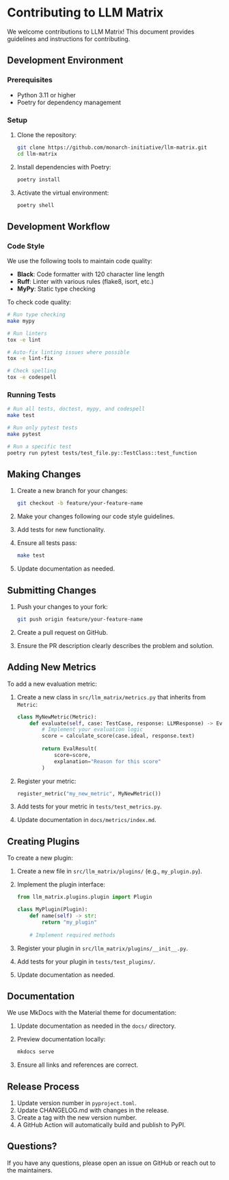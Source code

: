 # Contributing to LLM Matrix

We welcome contributions to LLM Matrix! This document provides guidelines and instructions for contributing.

## Development Environment

### Prerequisites

- Python 3.11 or higher
- Poetry for dependency management

### Setup

1. Clone the repository:

   ```bash
   git clone https://github.com/monarch-initiative/llm-matrix.git
   cd llm-matrix
   ```

2. Install dependencies with Poetry:

   ```bash
   poetry install
   ```

3. Activate the virtual environment:

   ```bash
   poetry shell
   ```

## Development Workflow

### Code Style

We use the following tools to maintain code quality:

- **Black**: Code formatter with 120 character line length
- **Ruff**: Linter with various rules (flake8, isort, etc.)
- **MyPy**: Static type checking

To check code quality:

```bash
# Run type checking
make mypy

# Run linters
tox -e lint

# Auto-fix linting issues where possible
tox -e lint-fix

# Check spelling
tox -e codespell
```

### Running Tests

```bash
# Run all tests, doctest, mypy, and codespell
make test

# Run only pytest tests
make pytest

# Run a specific test
poetry run pytest tests/test_file.py::TestClass::test_function
```

## Making Changes

1. Create a new branch for your changes:

   ```bash
   git checkout -b feature/your-feature-name
   ```

2. Make your changes following our code style guidelines.

3. Add tests for new functionality.

4. Ensure all tests pass:

   ```bash
   make test
   ```

5. Update documentation as needed.

## Submitting Changes

1. Push your changes to your fork:

   ```bash
   git push origin feature/your-feature-name
   ```

2. Create a pull request on GitHub.

3. Ensure the PR description clearly describes the problem and solution.

## Adding New Metrics

To add a new evaluation metric:

1. Create a new class in `src/llm_matrix/metrics.py` that inherits from `Metric`:

   ```python
   class MyNewMetric(Metric):
       def evaluate(self, case: TestCase, response: LLMResponse) -> EvalResult:
           # Implement your evaluation logic
           score = calculate_score(case.ideal, response.text)
           
           return EvalResult(
               score=score,
               explanation="Reason for this score"
           )
   ```

2. Register your metric:

   ```python
   register_metric("my_new_metric", MyNewMetric())
   ```

3. Add tests for your metric in `tests/test_metrics.py`.

4. Update documentation in `docs/metrics/index.md`.

## Creating Plugins

To create a new plugin:

1. Create a new file in `src/llm_matrix/plugins/` (e.g., `my_plugin.py`).

2. Implement the plugin interface:

   ```python
   from llm_matrix.plugins.plugin import Plugin

   class MyPlugin(Plugin):
       def name(self) -> str:
           return "my_plugin"
       
       # Implement required methods
   ```

3. Register your plugin in `src/llm_matrix/plugins/__init__.py`.

4. Add tests for your plugin in `tests/test_plugins/`.

5. Update documentation as needed.

## Documentation

We use MkDocs with the Material theme for documentation:

1. Update documentation as needed in the `docs/` directory.

2. Preview documentation locally:

   ```bash
   mkdocs serve
   ```

3. Ensure all links and references are correct.

## Release Process

1. Update version number in `pyproject.toml`.
2. Update CHANGELOG.md with changes in the release.
3. Create a tag with the new version number.
4. A GitHub Action will automatically build and publish to PyPI.

## Questions?

If you have any questions, please open an issue on GitHub or reach out to the maintainers.